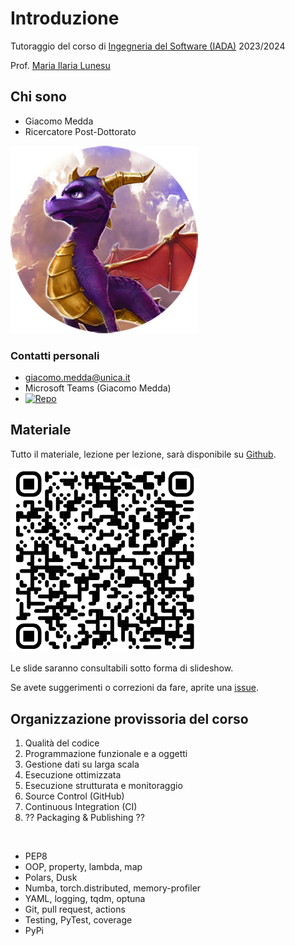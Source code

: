 # Introduzione

Tutoraggio del corso di [Ingegneria del Software (IADA)](https://unica.coursecatalogue.cineca.it/insegnamenti/2024/21412/2021/9999/11022) 2023/2024

Prof. [Maria Ilaria Lunesu](https://web.unica.it/unica/page/it/mariai_lunesu)

<!-- New section -->

## Chi sono

<div class="cols">

- Giacomo Medda
- Ricercatore Post-Dottorato

<img src="./img/Dragonsito-spyro.png" width="300px"/></img>

</div>

<!-- New subsection -->

### Contatti personali

<div class="cols">

- [giacomo.medda@unica.it](mailto:giacomo.medda@unica.it)
- Microsoft Teams (Giacomo Medda)
- [![Repo](https://badgen.net/badge/icon/jackmedda?icon=github&label&scale=3)](https://github.com/jackmedda)

</div>

<!-- New section -->

## Materiale

Tutto il materiale, lezione per lezione, sarà disponibile su [Github](https://github.com/jackmedda/Tutoraggio-Ingegneria-del-Software_IADA_).

<div>

<img src="./img/github.png" width="300px"/></img>

</div>

Le slide saranno consultabili sotto forma di slideshow.

<!-- .element: class="fragment" -->

Se avete suggerimenti o correzioni da fare, aprite una [issue](https://github.com/jackmedda/Tutoraggio-Ingegneria-del-Software_IADA_/issues).

<!-- .element: class="fragment" -->

<!-- New section -->

## Organizzazione provissoria del corso

<div class="cols">

1. Qualità del codice
2. Programmazione funzionale e a oggetti
3. Gestione dati su larga scala
4. Esecuzione ottimizzata
5. Esecuzione strutturata e monitoraggio
6. Source Control (GitHub)
7. Continuous Integration (CI)
8. ?? Packaging & Publishing ??

<br/>

- PEP8
- OOP, property, lambda, map
- Polars, Dusk
- Numba, torch.distributed, memory-profiler
- YAML, logging, tqdm, optuna
- Git, pull request, actions
- Testing, PyTest, coverage
- PyPi

</div>